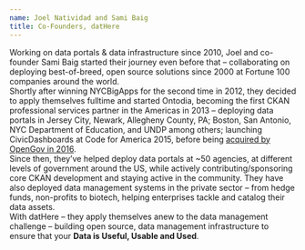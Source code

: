 ```yaml
---
name: Joel Natividad and Sami Baig
title: Co-Founders, datHere
---
```


Working on data portals & data infrastructure since 2010, Joel and co-founder Sami Baig started their journey even before that – collaborating on deploying best-of-breed, open source solutions since 2000 at Fortune 100 companies around the world.  
Shortly after winning NYCBigApps for the second time in 2012, they decided to apply themselves fulltime and started Ontodia, becoming the first CKAN professional services partner in the Americas in 2013 – deploying data portals in Jersey City, Newark, Allegheny County, PA; Boston, San Antonio, NYC Department of Education, and UNDP among others; launching CivicDashboards at Code for America 2015, before being [acquired by OpenGov in 2016](https://techcrunch.com/2016/04/13/opengov-acquires-ontodia-to-add-open-sourced-data-to-its-civic-intelligence-platform/).  
Since then, they’ve helped deploy data portals at ~50 agencies, at different levels of government around the US, while actively contributing/sponsoring core CKAN development and staying active in the community. They have also deployed data management systems in the private sector – from hedge funds, non-profits to biotech, helping enterprises tackle and catalog their data assets.  
With datHere – they apply themselves anew to the data management challenge – building open source, data management infrastructure to ensure that your **Data is Useful, Usable and Used**.

